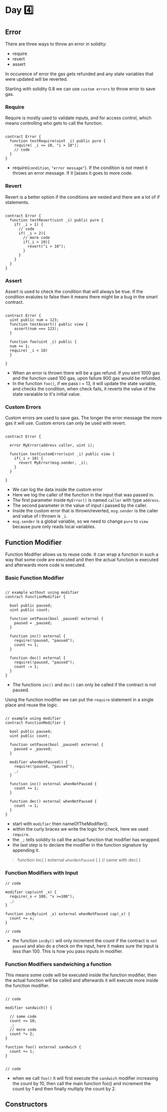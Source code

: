 # Day :four:

## Error 
There are three ways to throw an error in solidity:
- require
- revert
- assert 

In occurence of error the gas gets refunded and any state variables that were updated will be reverted.

Starting with solidity 0.8 we can use ```custom errors``` to throw error to save gas.


### Require
Require is mostly used to validate inputs, and for access control, which means controlling who gets to call the function.

```solidity

contract Error {
  function testRequire(uint _i) public pure {
    require( _i <= 10, "i > 10");
    // code 
  }
}

```
- require(```condition```, ```"error message"```). If the condition is not meet it throws an error message. If it [asses it goes to more code.

### Revert
Revert is a better option if the conditions are nested and there are a lot of if statements.

```solidity

contract Error {
  function testRevert(uint _i) public pure {
    if( _i > 1) {
      // code 
      if( _i > 2){
        // more code 
        if(_i > 10){
          revert("i > 10");
        }
      }
    }
  }
}

```

### Assert 
Assert is used to check the condition that will always be true. If the condition evalutes to false then it means there might be a bug in the smart contract.

```solidity

contract Error {
  uint public num = 123;
  function testAssert() public view {
    assert(num === 123);
  }
  
  function foo(uint _i) public {
  num += 1;
  require( _i < 10)
  }
  
}

```

- When an error is thrown there will be a gas refund. If you sent 1000 gas and the function used 100 gas, upon failure 900 gas would be refunded.
- In the function ```foo()```, if we pass i = 13, it will update the state variable, and checks the condition, when check fails, it reverts the value of the state varaiable to it's initial value.


### Custom Errors
Custom errors are used to save gas. The longer the error message the more gas it will use. Custom errors can only be used with revert.

```solidity

contract Error {

  error MyError(address caller, uint i);
  
  function testCustomError(uint _i) public view {
    if(_i > 10) {
      revert MyError(msg.sender, _i);
    }
  }
  
}

```
- We can log the data inside the custom error
- Here we log the caller of the function in the input that was passed in.
- The first parameter inside ```MyError()``` is named ```caller``` with type ```address```.
- The second parameter in the value of input i passed by the caller.
- Inside the custom error that is thrown/reverted, ```msg.sender``` is the caller and value of i thrown is ```_i```.
- ```msg.sender``` is a global variable, so we need to change ```pure``` to ```view``` because pure only reads local variables.

## Function Modifier
Function Modifier allows us to reuse code. It can wrap a function in such a way that some code are executed and then the actual function is executed and afterwards more code is executed.

### Basic Function Modifier
```solidity

// example without using modifier 
contract FunctionModifier {

  bool public paused;
  uint public count;
  
  function setPause(bool _paused) external {
    paused = _paused;
  }
  
  function inc() external {
    require(!paused, "paused");
    count += 1;
  }
  
  function dec() external {
    require(!paused, "paused");
    count -= 1;
  }
}

```
- The functions ```inc()``` and ```dec()``` can only be called if the contract is not paused.


Using the function modifier we can put the ```require``` statement in a single place and reuse the logic.
```solidity

// example using modifier 
contract FunctionModifier {

  bool public paused;
  uint public count;
  
  function setPause(bool _paused) external {
    paused = _paused;
  }
  
  modifier whenNotPaused() {
    require(!paused, "paused");
    _;
  }
  
  function inc() external whenNotPaused {
    count += 1;
  }
  
  function dec() external whenNotPaused {
    count -= 1;
  }
}

```
- start with ```modifier``` then nameOfTheModifier().
- within the curly braces we write the logic for check, here we used ```require```.
- the ```_;``` tells solidity to call the actual function that modifier has wrapped.
- the last step is to declare the modifier in the function signature by appending it. 
> function inc( ) external ```whenNotPaused``` { } // same with dec( )

### Function Modifiers with Input 

```solidity
// code 

modifier cap(uint _x) {
  require(_x < 100, "x >=100");
  _;
}

function incBy(uint _x) external whenNotPaused cap(_x) {
  count += x;
}

// code

```
- the function ```incBy()``` will only increment the count if the contract is ```not paused``` and also do a check on the input, here it makes sure the input is less than 100. This is how you pass inputs in modifier.

### Function Modifiers sandwiching a function
This means some code will be executed inside the function modifier, then the actual function will be called and afterwards it will execute more inside the function modifier.

```solidiity

// code

modifier sandwich() {

  // some code
  count += 10;
  _;
  // more code
  count *= 2;
}

function foo() external sandwich {
  count += 1;
}
 

// code
```
- when we call ```foo()``` it will first execute the ```sandwich``` modifier increasing the count by 10, then call the main function foo() and increment the count by 1 and then finally multiply the count by 2.

## Constructors


